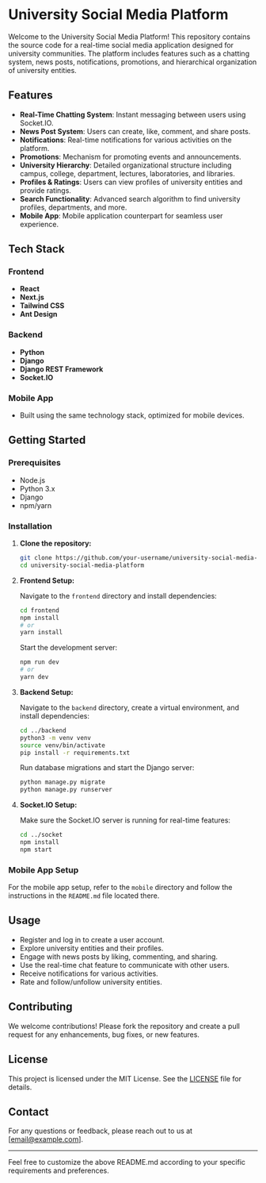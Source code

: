 

# University Social Media Platform

Welcome to the University Social Media Platform! This repository contains the source code for a real-time social media application designed for university communities. The platform includes features such as a chatting system, news posts, notifications, promotions, and hierarchical organization of university entities.

## Features

- **Real-Time Chatting System**: Instant messaging between users using Socket.IO.
- **News Post System**: Users can create, like, comment, and share posts.
- **Notifications**: Real-time notifications for various activities on the platform.
- **Promotions**: Mechanism for promoting events and announcements.
- **University Hierarchy**: Detailed organizational structure including campus, college, department, lectures, laboratories, and libraries.
- **Profiles & Ratings**: Users can view profiles of university entities and provide ratings.
- **Search Functionality**: Advanced search algorithm to find university profiles, departments, and more.
- **Mobile App**: Mobile application counterpart for seamless user experience.

## Tech Stack

### Frontend
- **React**
- **Next.js**
- **Tailwind CSS**
- **Ant Design**

### Backend
- **Python**
- **Django**
- **Django REST Framework**
- **Socket.IO**

### Mobile App
- Built using the same technology stack, optimized for mobile devices.

## Getting Started

### Prerequisites

- Node.js
- Python 3.x
- Django
- npm/yarn

### Installation

1. **Clone the repository:**
    ```sh
    git clone https://github.com/your-username/university-social-media-platform.git
    cd university-social-media-platform
    ```

2. **Frontend Setup:**

    Navigate to the `frontend` directory and install dependencies:
    ```sh
    cd frontend
    npm install
    # or
    yarn install
    ```

    Start the development server:
    ```sh
    npm run dev
    # or
    yarn dev
    ```

3. **Backend Setup:**

    Navigate to the `backend` directory, create a virtual environment, and install dependencies:
    ```sh
    cd ../backend
    python3 -m venv venv
    source venv/bin/activate
    pip install -r requirements.txt
    ```

    Run database migrations and start the Django server:
    ```sh
    python manage.py migrate
    python manage.py runserver
    ```

4. **Socket.IO Setup:**

    Make sure the Socket.IO server is running for real-time features:
    ```sh
    cd ../socket
    npm install
    npm start
    ```

### Mobile App Setup

For the mobile app setup, refer to the `mobile` directory and follow the instructions in the `README.md` file located there.

## Usage

- Register and log in to create a user account.
- Explore university entities and their profiles.
- Engage with news posts by liking, commenting, and sharing.
- Use the real-time chat feature to communicate with other users.
- Receive notifications for various activities.
- Rate and follow/unfollow university entities.

## Contributing

We welcome contributions! Please fork the repository and create a pull request for any enhancements, bug fixes, or new features.

## License

This project is licensed under the MIT License. See the [LICENSE](LICENSE) file for details.

## Contact

For any questions or feedback, please reach out to us at [email@example.com].

---

Feel free to customize the above README.md according to your specific requirements and preferences.

